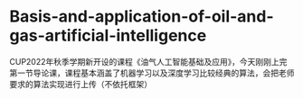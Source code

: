 # Basis-and-application-of-oil-and-gas-artificial-intelligence
CUP2022年秋季学期新开设的课程《油气人工智能基础及应用》，今天刚刚上完第一节导论课，课程基本涵盖了机器学习以及深度学习比较经典的算法，会把老师要求的算法实现进行上传（不依托框架）
